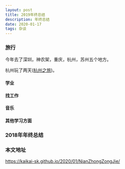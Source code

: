 ```yaml
---
layout: post
title: 2019年终总结
description: 年终总结
date: 2020-01-17
tags: 杂谈   
---
```


### 旅行

今年去了深圳，神农架，重庆，杭州，苏州五个地方。

杭州玩了两天([杭州之旅](https://kaikai-sk.github.io/blogs/mds/Play/HangZhou/HangZhouTravel/))。


#### 学业
#### 找工作
#### 音乐

#### 其他学习方面



### 2018年年终总结


### 本文地址

https://kaikai-sk.github.io/2020/01/NianZhongZongJie/
